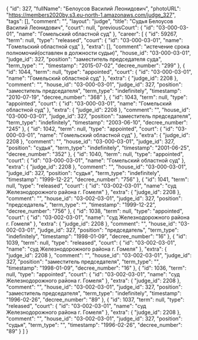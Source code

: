 {
    "id": 327,
    "fullName": "Белоусов Василий Леонидович",
    "photoURL": "https://members2020by.s3.eu-north-1.amazonaws.com/judge_327",
    "tags": [],
    "comment": "",
    "layout": "judge",
    "title": "Судья Белоусов Василий Леонидович",
    "court": null,
    "previousCourt": {
        "id": "03-000-03-01",
        "name": "Гомельский областной суд"
    },
    "career": [
        {
            "id": 59267,
            "term": null,
            "type": "released",
            "court": {
                "id": "03-000-03-01",
                "name": "Гомельский областной суд"
            },
            "extra": [],
            "comment": "истечение срока полномочий(оставлен в должности судьи)",
            "house_id": "03-000-03-01",
            "judge_id": 327,
            "position": "заместитель председателя суда",
            "term_type": "",
            "timestamp": "2015-07-02",
            "decree_number": "299"
        },
        {
            "id": 1044,
            "term": null,
            "type": "appointed",
            "court": {
                "id": "03-000-03-01",
                "name": "Гомельский областной суд"
            },
            "extra": {
                "judge_id": 2208
            },
            "comment": "",
            "house_id": "03-000-03-01",
            "judge_id": 327,
            "position": "заместитель председателя",
            "term_type": "indefinitely",
            "timestamp": "2010-07-19",
            "decree_number": "368"
        },
        {
            "id": 1043,
            "term": null,
            "type": "appointed",
            "court": {
                "id": "03-000-03-01",
                "name": "Гомельский областной суд"
            },
            "extra": {
                "judge_id": 2208
            },
            "comment": "",
            "house_id": "03-000-03-01",
            "judge_id": 327,
            "position": "заместитель председателя",
            "term_type": "indefinitely",
            "timestamp": "2003-06-10",
            "decree_number": "245"
        },
        {
            "id": 1042,
            "term": null,
            "type": "appointed",
            "court": {
                "id": "03-000-03-01",
                "name": "Гомельский областной суд"
            },
            "extra": {
                "judge_id": 2208
            },
            "comment": "",
            "house_id": "03-000-03-01",
            "judge_id": 327,
            "position": "судья",
            "term_type": "indefinitely",
            "timestamp": "2001-06-25",
            "decree_number": "352"
        },
        {
            "id": 1040,
            "term": null,
            "type": "appointed",
            "court": {
                "id": "03-000-03-01",
                "name": "Гомельский областной суд"
            },
            "extra": {
                "judge_id": 2208
            },
            "comment": "",
            "house_id": "03-000-03-01",
            "judge_id": 327,
            "position": "судья",
            "term_type": "indefinitely",
            "timestamp": "1999-12-22",
            "decree_number": "756"
        },
        {
            "id": 1041,
            "term": null,
            "type": "released",
            "court": {
                "id": "03-002-03-01",
                "name": "суд Железнодорожного района г. Гомеля"
            },
            "extra": {
                "judge_id": 2208
            },
            "comment": "",
            "house_id": "03-002-03-01",
            "judge_id": 327,
            "position": "председатель",
            "term_type": "",
            "timestamp": "1999-12-22",
            "decree_number": "756"
        },
        {
            "id": 1038,
            "term": null,
            "type": "appointed",
            "court": {
                "id": "03-002-03-01",
                "name": "суд Железнодорожного района г. Гомеля"
            },
            "extra": {
                "judge_id": 2208
            },
            "comment": "",
            "house_id": "03-002-03-01",
            "judge_id": 327,
            "position": "председатель",
            "term_type": "indefinitely",
            "timestamp": "1998-01-09",
            "decree_number": "16"
        },
        {
            "id": 1039,
            "term": null,
            "type": "released",
            "court": {
                "id": "03-002-03-01",
                "name": "суд Железнодорожного района г. Гомеля"
            },
            "extra": {
                "judge_id": 2208
            },
            "comment": "",
            "house_id": "03-002-03-01",
            "judge_id": 327,
            "position": "заместитель председателя",
            "term_type": "",
            "timestamp": "1998-01-09",
            "decree_number": "16"
        },
        {
            "id": 1036,
            "term": null,
            "type": "appointed",
            "court": {
                "id": "03-002-03-01",
                "name": "суд Железнодорожного района г. Гомеля"
            },
            "extra": {
                "judge_id": 2208
            },
            "comment": "",
            "house_id": "03-002-03-01",
            "judge_id": 327,
            "position": "заместитель председателя",
            "term_type": "indefinitely",
            "timestamp": "1996-02-26",
            "decree_number": "89"
        },
        {
            "id": 1037,
            "term": null,
            "type": "released",
            "court": {
                "id": "03-002-03-01",
                "name": "суд Железнодорожного района г. Гомеля"
            },
            "extra": {
                "judge_id": 2208
            },
            "comment": "",
            "house_id": "03-002-03-01",
            "judge_id": 327,
            "position": "судья",
            "term_type": "",
            "timestamp": "1996-02-26",
            "decree_number": "89"
        }
    ]
}